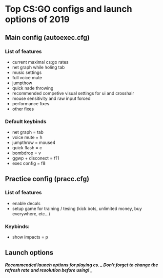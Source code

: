 # Top CS:GO configs and launch options of 2019

## Main config (autoexec.cfg)
### List of features
- current maximal cs:go rates
- net graph while holing tab
- music settings
- full voice mute
- jumpthow
- quick nade throwing
- recommended competive visual settings for ui and crosshair
- mouse sensitivity and raw input forced
- performance fixes
- other fixes

### Default keybinds
- net graph = tab
- voice mute = h
- jumpthrow = mouse4
- quick flash = c
- bombdrop = v
- ggwp + disconect = f11
- exec config = f8

## Practice config (pracc.cfg)
### List of features
- enable decals
- setup game for training / tesing (kick bots, unlimited money, buy everywhere, etc...)

### Keybinds:
- show impacts = p

## Launch options
##### Recommended launch options for playing cs. **_ Don't forget to change the refresh rate and resolution before using! _**


